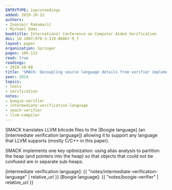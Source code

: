 ```yaml
---
ENTRYTYPE: inproceedings
added: 2019-10-12
authors:
- Zvonimir Rakamarić
- Michael Emmi
booktitle: International Conference on Computer Aided Verification
doi: 10.1007/978-3-319-08867-9_7
layout: paper
organization: Springer
pages: 106-113
read: true
readings:
- 2019-10-08
title: 'SMACK: Decoupling source language details from verifier implementations'
year: 2014
topics:
- tools
- verification
notes:
- boogie-verifier
- intermediate-verification-language
- smack-verifier
- llvm-compiler
---
```


SMACK translates LLVM bitcode files to the [Boogie language]
(an [intermediate verification language])
allowing it to support any language that LLVM supports (mostly C/C++ in this
paper).

SMACK implements one key optimization: using alias analysis to partition the
heap (and pointers into the heap) so that objects that could not be confused
are in separate sub-heaps.

[intermediate verification language]: {{ "notes/intermediate-verification-language" | relative_url }}
[Boogie language]: {{ "notes/boogie-verifier" | relative_url }}
